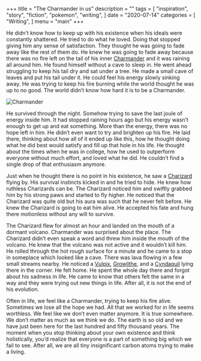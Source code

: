 +++
title = "The Charmander in us"
description = ""
tags = [
    "inspiration",
    "story",
    "fiction",
    "pokemon",
    "writing",
]
date = "2020-07-14"
categories = [
    "Writing",
]
menu = "main"
+++


He didn’t know how to keep up with his existence when his ideals were constantly shattered. He tried to do what he loved. Doing that stopped giving him any sense of satisfaction. They thought he was going to fade away like the rest of them do. He knew he was going to fade away because there was no fire left on the tail of his inner [Charmander](https://www.pokemon.com/us/pokedex/charmander) and it was raining all around him. He found himself without a cave to sleep in. He went ahead struggling to keep his tail dry and sat under a tree. He made a small cave of leaves and put his tail under it. He could feel his energy slowly sinking away. He was trying to keep his fire burning while the world thought he was up to no good. The world didn’t know how hard it is to be a Charmander.

![](/charmander.jpg "Charmander")

He survived through the night. Somehow trying to save the last joule of energy inside him. It had stopped raining hours ago but his energy wasn’t enough to get up and eat something. More than the energy, there was no hope left in him. He didn’t even want to try and brighten up his fire. He laid there, thinking about how all of it ended up like this, how he thought doing what he did best would satisfy and fill up that hole in his life. He thought about the times when he was in college, how he used to outperform everyone without much effort, and loved what he did. He couldn’t find a single drop of that enthusiasm anymore.

Just when he thought there is no point in his existence, he saw a [Charizard](https://www.pokemon.com/us/pokedex/charizard) flying by. His survival instincts kicked in and he tried to hide. He knew how ruthless Charizards can be. The Charizard noticed him and swiftly grabbed him by his strong paws and started to fly higher. He noticed that the Charizard was quite old but his aura was such that he never felt before. He knew the Charizard is going to eat him alive. He accepted his fate and hung there motionless without any will to survive.

The Charizard flew for almost an hour and landed on the mouth of a dormant volcano. Charmander was surprised about the place. The Charizard didn’t even speak a word and threw him inside the mouth of the volcano. He knew that the volcano was not active and it wouldn’t kill him. He rolled through the hot rough surface for a minute and he came to a stop in someplace which looked like a cave. There was lava flowing in a few small streams nearby. He noticed a [Vulpix](https://www.pokemon.com/us/pokedex/Vulpix), [Growlithe](https://www.pokemon.com/us/pokedex/Growlithe), and a [Cyndaquil](https://www.pokemon.com/us/pokedex/cyndaquil) lying there in the corner. He felt home. He spent the whole day there and forgot about his sadness in life. He came to know that others felt the same in a way and they were trying out new things in life. After all, it is not the end of his evolution.

Often in life, we feel like a Charmander, trying to keep his fire alive. Sometimes we lose all the hope we had. All that we worked for in life seems worthless. We feel like we don’t even matter anymore. It is true somewhere. We don’t matter as much as we think we do. The earth is so old and we have just been here for the last hundred and fifty thousand years. The moment when you stop thinking about your own existence and think holistically, you’d realize that everyone is a part of something big which we fail to see. After all, we are all tiny insignificant carbon atoms trying to make a living.
